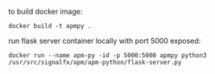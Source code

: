 to build docker image:

```docker build -t apmpy .```

run flask server container locally with port 5000 exposed:

```docker run --name apm-py -id -p 5000:5000 apmpy python3 /usr/src/signalfx/apm/apm-python/flask-server.py```

